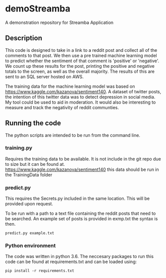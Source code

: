 # demoStreamba
A demonstration repository for Streamba Application

## Description
This code is designed to take in a link to a reddit post and collect all of the comments to that post. We then use a pre trained machine learning model to predict whether the sentiment of that comment is 'positive' or 'negative'. We count up these results for the post, printing the positive and negative totals to the screen, as well as the overall majority. The results of this are sent to an SQL server hosted on AWS.

The training data for the machine learning model was based on https://www.kaggle.com/kazanova/sentiment140. A dataset of twitter posts, the intention of this twitter data was to detect depression in social media. My tool could be used to aid in moderation. It would also be interesting to measure and track the negativity of reddit communties.

## Running the code
The python scripts are intended to be run from the command line. 

### training.py
Requires the training data to be available. It is not include in the git repo due to size but it can be found at. https://www.kaggle.com/kazanova/sentiment140
this data should be run in the TrainingData folder

### predict.py
This requires the Secrets.py included in the same location. This will be provided upon request.
 
To be run with a path to a text file containing the reddit posts that need to be searched. An example set of posts is provided in exmp.txt the syntax is then.

`predict.py example.txt`

### Python environment
The code was written in python 3.6. The neccesary packages to run this code can be found at requirements.txt and can be loaded using:

`pip install -r requirements.txt`
 
